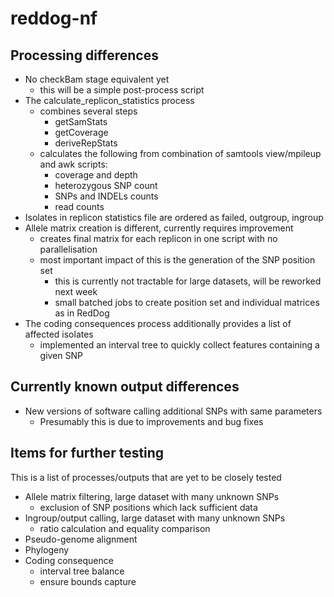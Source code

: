 # reddog-nf


## Processing differences
* No checkBam stage equivalent yet
    - this will be a simple post-process script
* The calculate_replicon_statistics process
    - combines several steps
        - getSamStats
        - getCoverage
        - deriveRepStats
    - calculates the following from combination of samtools view/mpileup and awk scripts:
      - coverage and depth
      - heterozygous SNP count
      - SNPs and INDELs counts
      - read counts
* Isolates in replicon statistics file are ordered as failed, outgroup, ingroup
* Allele matrix creation is different, currently requires improvement
    - creates final matrix for each replicon in one script with no parallelisation
    - most important impact of this is the generation of the SNP position set
        - this is currently not tractable for large datasets, will be reworked next week
        - small batched jobs to create position set and individual matrices as in RedDog
* The coding consequences process additionally provides a list of affected isolates
    - implemented an interval tree to quickly collect features containing a given SNP


## Currently known output differences
* New versions of software calling additional SNPs with same parameters
    - Presumably this is due to improvements and bug fixes


## Items for further testing
This is a list of processes/outputs that are yet to be closely tested
* Allele matrix filtering, large dataset with many unknown SNPs
    - exclusion of SNP positions which lack sufficient data
* Ingroup/output calling, large dataset with many unknown SNPs
    - ratio calculation and equality comparison
* Pseudo-genome alignment
* Phylogeny
* Coding consequence
    - interval tree balance
    - ensure bounds capture
